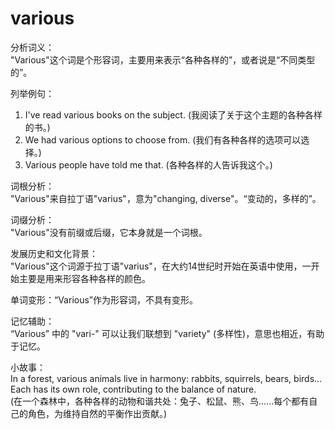 # various

分析词义：  
"Various"这个词是个形容词，主要用来表示“各种各样的”，或者说是“不同类型的”。

  

列举例句：

  

1.  I've read various books on the subject. (我阅读了关于这个主题的各种各样的书。)
2.  We had various options to choose from. (我们有各种各样的选项可以选择。)
3.  Various people have told me that. (各种各样的人告诉我这个。)

  

词根分析：  
"Various"来自拉丁语"varius"，意为"changing, diverse"。“变动的，多样的”。

  

词缀分析：  
"Various"没有前缀或后缀，它本身就是一个词根。

  

发展历史和文化背景：  
"Various"这个词源于拉丁语"varius"，在大约14世纪时开始在英语中使用，一开始主要是用来形容各种各样的颜色。

  

单词变形：“Various”作为形容词，不具有变形。

  

记忆辅助：  
“Various” 中的 "vari-" 可以让我们联想到 "variety" (多样性)，意思也相近，有助于记忆。

  

小故事：  
In a forest, various animals live in harmony: rabbits, squirrels, bears, birds... Each has its own role, contributing to the balance of nature.  
(在一个森林中，各种各样的动物和谐共处：兔子、松鼠、熊、鸟……每个都有自己的角色，为维持自然的平衡作出贡献。)
